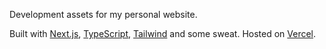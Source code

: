 Development assets for my personal website.

Built with [Next.js](https://nextjs.org/), [TypeScript](https://www.typescriptlang.org/), [Tailwind](https://tailwindcss.com/) and some sweat. Hosted on [Vercel](https://vercel.com/).
